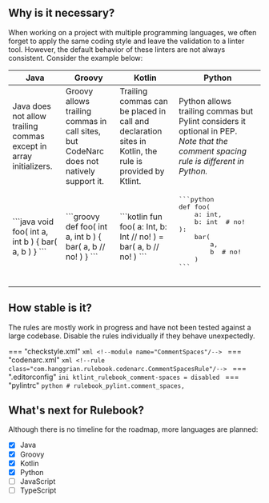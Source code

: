 ## Why is it necessary?

When working on a project with multiple programming languages, we often forget
to apply the same coding style and leave the validation to a linter tool.
However, the default behavior of these linters are not always consistent.
Consider the example below:

<table>
  <thead>
    <tr>
      <th>Java</th>
      <th>Groovy</th>
      <th>Kotlin</th>
      <th>Python</th>
    </tr>
  </thead>
  <tbody>
    <tr>
      <td>
        Java does not allow trailing commas except in array initializers.
      </td>
      <td>
        Groovy allows trailing commas in call sites, but CodeNarc does not
        natively support it.
      </td>
      <td>
        Trailing commas can be placed in call and declaration sites in Kotlin,
        the rule is provided by Ktlint.
      </td>
      <td>
        Python allows trailing commas but Pylint considers it optional in PEP.
        <i>Note that the comment spacing rule is different in Python.</i>
      </td>
    </tr>
    <tr>
      <td>
```java
void foo(
    int a,
    int b
) {
    bar(
        a,
        b
    )
}
```
      </td>
      <td>
```groovy
def foo(
    int a,
    int b
) {
    bar(
        a,
        b // no!
    )
}
```
      </td>
      <td>
```kotlin
fun foo(
    a: Int,
    b: Int // no!
) =
    bar(
        a,
        b // no!
    )
```
      </td>
      <td>
        <pre>
```python
def foo(
    a: int,
    b: int  # no!
):
    bar(
        a,
        b  # no!
    )
```
      </td>
    </tr>
  </tbody>
</table>

## How stable is it?

The rules are mostly work in progress and have not been tested against a large
codebase. Disable the rules individually if they behave unexpectedly.

=== "checkstyle.xml"
    ```xml
    <!--module name="CommentSpaces"/-->
    ```
=== "codenarc.xml"
    ```xml
    <!--rule class="com.hanggrian.rulebook.codenarc.CommentSpacesRule"/-->
    ```
=== ".editorconfig"
    ```ini
    ktlint_rulebook_comment-spaces = disabled
    ```
=== "pylintrc"
    ```python
    # rulebook_pylint.comment_spaces,
    ```

## What's next for Rulebook?

Although there is no timeline for the roadmap, more languages are planned:

- [X] Java
- [X] Groovy
- [X] Kotlin
- [X] Python
- [ ] JavaScript
- [ ] TypeScript
